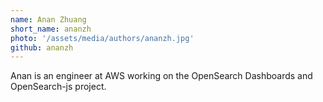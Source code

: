 ```yaml
---
name: Anan Zhuang
short_name: ananzh
photo: '/assets/media/authors/ananzh.jpg'
github: ananzh
---
```


Anan is an engineer at AWS working on the OpenSearch Dashboards and OpenSearch-js project.
